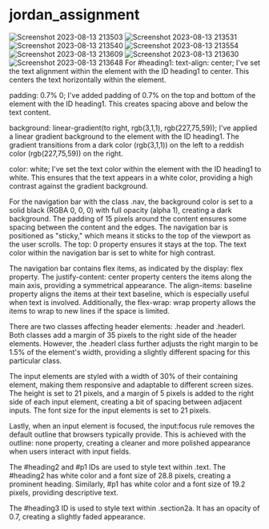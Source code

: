 # jordan_assignment
![Screenshot 2023-08-13 213503](https://github.com/rupesh0511/jordan_assignment/assets/69234169/2199b889-610e-4bca-9248-09762829a295)
![Screenshot 2023-08-13 213531](https://github.com/rupesh0511/jordan_assignment/assets/69234169/0892ee81-6003-4bd5-af35-10629a2a83c0)
![Screenshot 2023-08-13 213540](https://github.com/rupesh0511/jordan_assignment/assets/69234169/15ac0979-2737-418e-8a11-d6bf33dcf3ce)
![Screenshot 2023-08-13 213554](https://github.com/rupesh0511/jordan_assignment/assets/69234169/e0def5f6-7b94-4a11-b58b-6084b5e64439)
![Screenshot 2023-08-13 213609](https://github.com/rupesh0511/jordan_assignment/assets/69234169/fa6b3ba7-cc3e-46a6-9f97-897c2dd8caa7)
![Screenshot 2023-08-13 213630](https://github.com/rupesh0511/jordan_assignment/assets/69234169/1d0a66eb-0896-4cf3-9551-99a80c45e80e)
![Screenshot 2023-08-13 213648](https://github.com/rupesh0511/jordan_assignment/assets/69234169/206a22b5-8dd6-47cb-ad64-4bc5ddb6a26f)
For #heading1:
text-align: center; I've set the text alignment within the element with the ID heading1 to center. This centers the text horizontally within the element.

padding: 0.7% 0; I've added padding of 0.7% on the top and bottom of the element with the ID heading1. This creates spacing above and below the text content.

background: linear-gradient(to right, rgb(3,1,1), rgb(227,75,59)); I've applied a linear gradient background to the element with the ID heading1. The gradient transitions from a dark color (rgb(3,1,1)) on the left to a reddish color (rgb(227,75,59)) on the right.

color: white; I've set the text color within the element with the ID heading1 to white. This ensures that the text appears in a white color, providing a high contrast against the gradient background.

For the navigation bar with the class .nav, the background color is set to a solid black (RGBA 0, 0, 0) with full opacity (alpha 1), creating a dark background. The padding of 15 pixels around the content ensures some spacing between the content and the edges. The navigation bar is positioned as "sticky," which means it sticks to the top of the viewport as the user scrolls. The top: 0 property ensures it stays at the top. The text color within the navigation bar is set to white for high contrast.

The navigation bar contains flex items, as indicated by the display: flex property. The justify-content: center property centers the items along the main axis, providing a symmetrical appearance. The align-items: baseline property aligns the items at their text baseline, which is especially useful when text is involved. Additionally, the flex-wrap: wrap property allows the items to wrap to new lines if the space is limited.

There are two classes affecting header elements: .header and .headerl. Both classes add a margin of 35 pixels to the right side of the header elements. However, the .headerl class further adjusts the right margin to be 1.5% of the element's width, providing a slightly different spacing for this particular class.

The input elements are styled with a width of 30% of their containing element, making them responsive and adaptable to different screen sizes. The height is set to 21 pixels, and a margin of 5 pixels is added to the right side of each input element, creating a bit of spacing between adjacent inputs. The font size for the input elements is set to 21 pixels.

Lastly, when an input element is focused, the input:focus rule removes the default outline that browsers typically provide. This is achieved with the outline: none property, creating a cleaner and more polished appearance when users interact with input fields.

The #heading2 and #p1 IDs are used to style text within .text. The #heading2 has white color and a font size of 28.8 pixels, creating a prominent heading. Similarly, #p1 has white color and a font size of 19.2 pixels, providing descriptive text.

The #heading3 ID is used to style text within .section2a. It has an opacity of 0.7, creating a slightly faded appearance.
